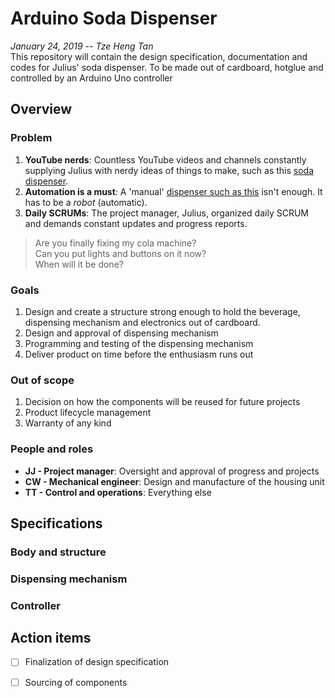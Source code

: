 # Arduino Soda Dispenser
*January 24, 2019 -- Tze Heng Tan*  
This repository will contain the design specification, documentation and codes for Julius' soda dispenser. To be made out of cardboard, hotglue and controlled by an Arduino Uno controller 
## Overview
### Problem
1. **YouTube nerds**: Countless YouTube videos and channels constantly supplying Julius with nerdy ideas of things to make, such as this [soda dispenser](https://www.youtube.com/watch?v=k0ERi0Bt8Gk).
2. **Automation is a must**: A 'manual' [dispenser such as this](https://www.youtube.com/watch?v=Ek0GqIr99X8) isn't enough. It has to be a *robot* (automatic).
3. **Daily SCRUMs**: The project manager, Julius, organized daily SCRUM and demands constant updates and progress reports.
> Are you finally fixing my cola machine?  
> Can you put lights and buttons on it now?  
> When will it be done?  
### Goals
1. Design and create a structure strong enough to hold the beverage, dispensing mechanism and electronics out of cardboard.
2. Design and approval of dispensing mechanism
3. Programming and testing of the dispensing mechanism
4. Deliver product on time before the enthusiasm runs out
### Out of scope
1. Decision on how the components will be reused for future projects
2. Product lifecycle management
3. Warranty of any kind
### People and roles
* **JJ - Project manager**: Oversight and approval of progress and projects
* **CW - Mechanical engineer**: Design and manufacture of the housing unit
* **TT - Control and operations**: Everything else 
## Specifications
### Body and structure
### Dispensing mechanism
### Controller
## Action items
- [ ] Finalization of design specification
- [ ] Sourcing of components


